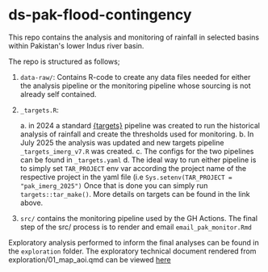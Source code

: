 
# ds-pak-flood-contingency

<!-- badges: start -->
<!-- badges: end -->

This repo contains the analysis and monitoring of rainfall in selected basins
within Pakistan's lower Indus river basin.


The repo is structured as follows;

1. `data-raw/`: Contains R-code to create any data files needed for either the 
analysis pipeline or the monitoring pipeline whose sourcing is not already
self contained.
2. `_targets.R`:

      a. in 2024 a standard [{targets}](https://books.ropensci.org/targets/) pipeline was created to run the historical
analysis of rainfall and create the thresholds used for monitoring.
     b. In July 2025 the analysis was updated and new targets pipeline `_targets_imerg_v7.R` was created.
      c. The configs for the two pipelines can be found in `_targets.yaml` 
      d. The ideal way to run either pipeline is to simply set `TAR_PROJECT` env var according the project name 
    of the respective project in the yaml file (i.e `Sys.setenv(TAR_PROJECT = "pak_imerg_2025")`
    Once that is done you can simply run `targets::tar_make()`. More details on targets can be found in the link above.
3. `src/` contains the monitoring pipeline used by the GH Actions. The final
step of the src/ process is to render and email `email_pak_monitor.Rmd`

Exploratory analysis performed to inform the final analyses can be found in the
`exploration` folder. The exploratory technical document rendered from exploration/01_map_aoi.qmd can be viewed [here](https://rpubs.com/zackarno/1199575)
